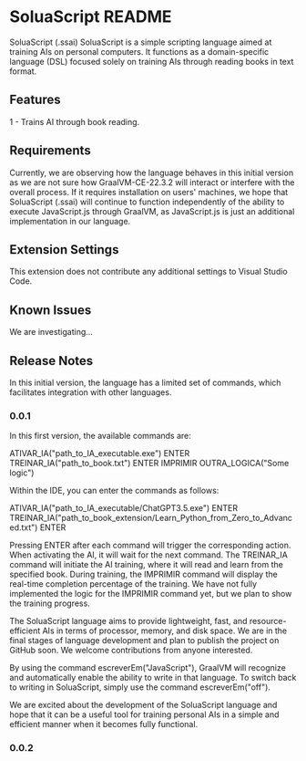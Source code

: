 # SoluaScript README

SoluaScript (.ssai)
SoluaScript is a simple scripting language aimed at training AIs on personal computers. It functions as a domain-specific language (DSL) focused solely on training AIs through reading books in text format.

## Features

1 - Trains AI through book reading.

## Requirements

Currently, we are observing how the language behaves in this initial version as we are not sure how GraalVM-CE-22.3.2 will interact or interfere with the overall process. If it requires installation on users' machines, we hope that SoluaScript (.ssai) will continue to function independently of the ability to execute JavaScript.js through GraalVM, as JavaScript.js is just an additional implementation in our language.

## Extension Settings

This extension does not contribute any additional settings to Visual Studio Code.

## Known Issues

We are investigating...

## Release Notes

In this initial version, the language has a limited set of commands, which facilitates integration with other languages.

### 0.0.1
In this first version, the available commands are:

ATIVAR_IA("path_to_IA_executable.exe") ENTER
TREINAR_IA("path_to_book.txt") ENTER
IMPRIMIR
OUTRA_LOGICA("Some logic")

Within the IDE, you can enter the commands as follows:

ATIVAR_IA("path_to_IA_executable/ChatGPT3.5.exe") ENTER
TREINAR_IA("path_to_book_extension/Learn_Python_from_Zero_to_Advanced.txt") ENTER

Pressing ENTER after each command will trigger the corresponding action. When activating the AI, it will wait for the next command. The TREINAR_IA command will initiate the AI training, where it will read and learn from the specified book. During training, the IMPRIMIR command will display the real-time completion percentage of the training. We have not fully implemented the logic for the IMPRIMIR command yet, but we plan to show the training progress.

The SoluaScript language aims to provide lightweight, fast, and resource-efficient AIs in terms of processor, memory, and disk space. We are in the final stages of language development and plan to publish the project on GitHub soon. We welcome contributions from anyone interested.

By using the command escreverEm("JavaScript"), GraalVM will recognize and automatically enable the ability to write in that language. To switch back to writing in SoluaScript, simply use the command escreverEm("off").

We are excited about the development of the SoluaScript language and hope that it can be a useful tool for training personal AIs in a simple and efficient manner when it becomes fully functional.

### 0.0.2

